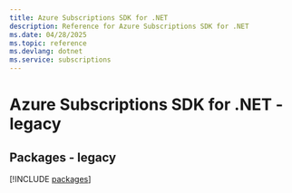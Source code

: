 ```yaml
---
title: Azure Subscriptions SDK for .NET
description: Reference for Azure Subscriptions SDK for .NET
ms.date: 04/28/2025
ms.topic: reference
ms.devlang: dotnet
ms.service: subscriptions
---
```

# Azure Subscriptions SDK for .NET - legacy
## Packages - legacy
[!INCLUDE [packages](subscriptions-index.md)]